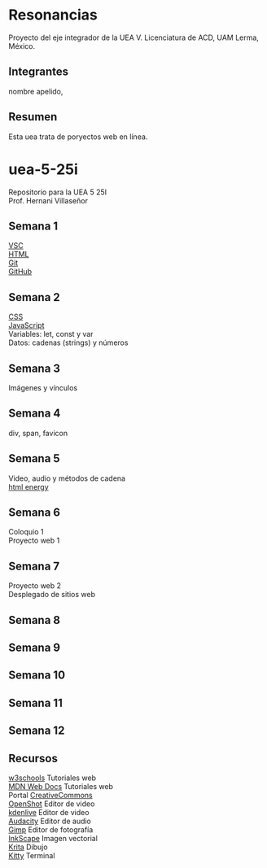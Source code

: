 # Resonancias
Proyecto del eje integrador de la UEA V.   Licenciatura de ACD, UAM Lerma, México.

## Integrantes
nombre apelido, 

## Resumen
Esta uea trata de poryectos web en línea.

















# uea-5-25i
Repositorio para la UEA 5 25I  
Prof. Hernani Villaseñor
## Semana 1
[VSC](https://code.visualstudio.com/)  
[HTML](https://developer.mozilla.org/es/docs/Web/HTML)  
[Git](https://git-scm.com/)  
[GitHub](https://github.com/)  
## Semana 2
[CSS](https://developer.mozilla.org/es/docs/Web/CSS)  
[JavaScript](https://developer.mozilla.org/es/docs/Web/JavaScript)  
Variables: let, const y var  
Datos: cadenas (strings) y números  
## Semana 3
Imágenes y vínculos  
## Semana 4
div, span, favicon
## Semana 5
Video, audio y métodos de cadena  
[html energy](https://html.energy/)  
## Semana 6
Coloquio 1  
Proyecto web 1  
## Semana 7
Proyecto web 2  
Desplegado de sitios web
## Semana 8
## Semana 9
## Semana 10
## Semana 11
## Semana 12
## Recursos
[w3schools](https://www.w3schools.com/) Tutoriales web  
[MDN Web Docs](https://developer.mozilla.org/es/) Tutoriales web  
Portal [CreativeCommons](https://search.creativecommons.org/)  
[OpenShot](https://www.openshot.org/es/) Editor de video  
[kdenlive](https://kdenlive.org/) Editor de video  
[Audacity](https://www.audacityteam.org/) Editor de audio  
[Gimp](https://www.gimp.org/) Editor de fotografía  
[InkScape](https://inkscape.org/es/) Imagen vectorial  
[Krita](https://krita.org/es/) Dibujo  
[Kitty](https://sw.kovidgoyal.net/kitty/) Terminal  